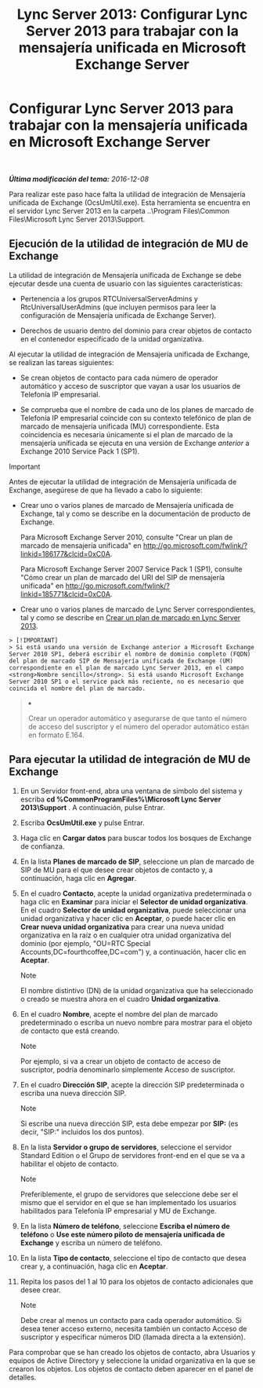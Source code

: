 ﻿---
title: 'Lync Server 2013: Configurar Lync Server 2013 para trabajar con la mensajería unificada en Microsoft Exchange Server'
TOCTitle: Configurar Lync Server 2013 para trabajar con la mensajería unificada en Microsoft Exchange Server
ms:assetid: 1098ae4d-f57f-44f3-804e-39889d9fc14e
ms:mtpsurl: https://technet.microsoft.com/es-es/library/Gg398193(v=OCS.15)
ms:contentKeyID: 48274461
ms.date: 01/07/2017
mtps_version: v=OCS.15
ms.translationtype: HT
---

# Configurar Lync Server 2013 para trabajar con la mensajería unificada en Microsoft Exchange Server

 

_**Última modificación del tema:** 2016-12-08_

Para realizar este paso hace falta la utilidad de integración de Mensajería unificada de Exchange (OcsUmUtil.exe). Esta herramienta se encuentra en el servidor Lync Server 2013 en la carpeta ..\\Program Files\\Common Files\\Microsoft Lync Server 2013\\Support.

## Ejecución de la utilidad de integración de MU de Exchange

La utilidad de integración de Mensajería unificada de Exchange se debe ejecutar desde una cuenta de usuario con las siguientes características:

  - Pertenencia a los grupos RTCUniversalServerAdmins y RtcUniversalUserAdmins (que incluyen permisos para leer la configuración de Mensajería unificada de Exchange Server).

  - Derechos de usuario dentro del dominio para crear objetos de contacto en el contenedor especificado de la unidad organizativa.

Al ejecutar la utilidad de integración de Mensajería unificada de Exchange, se realizan las tareas siguientes:

  - Se crean objetos de contacto para cada número de operador automático y acceso de suscriptor que vayan a usar los usuarios de Telefonía IP empresarial.

  - Se comprueba que el nombre de cada uno de los planes de marcado de Telefonía IP empresarial coincide con su contexto telefónico de plan de marcado de mensajería unificada (MU) correspondiente. Esta coincidencia es necesaria únicamente si el plan de marcado de la mensajería unificada se ejecuta en una versión de Exchange *anterior* a Exchange 2010 Service Pack 1 (SP1).

> [!IMPORTANT]  
> Antes de ejecutar la utilidad de integración de Mensajería unificada de Exchange, asegúrese de que ha llevado a cabo lo siguiente:
> <ul>
> <li><p>Crear uno o varios planes de marcado de Mensajería unificada de Exchange, tal y como se describe en la documentación de producto de Exchange.</p>
> <p>Para Microsoft Exchange Server 2010, consulte &quot;Crear un plan de marcado de mensajería unificada&quot; en <a href="http://go.microsoft.com/fwlink/?linkid=186177%26clcid=0xc0a">http://go.microsoft.com/fwlink/?linkid=186177&amp;clcid=0xC0A</a>.</p>
> <p>Para Microsoft Exchange Server 2007 Service Pack 1 (SP1), consulte &quot;Cómo crear un plan de marcado del URI del SIP de mensajería unificada&quot; en <a href="http://go.microsoft.com/fwlink/?linkid=185771%26clcid=0xc0a">http://go.microsoft.com/fwlink/?linkid=185771&amp;clcid=0xC0A</a>.</p></li>
> <li><p>Crear uno o varios planes de marcado de Lync Server correspondientes, tal y como se describe en <a href="lync-server-2013-create-a-dial-plan.md">Crear un plan de marcado en Lync Server 2013</a>.</p>
    > [!IMPORTANT]  
    > Si está usando una versión de Exchange anterior a Microsoft Exchange Server 2010 SP1, deberá escribir el nombre de dominio completo (FQDN) del plan de marcado SIP de Mensajería unificada de Exchange (UM) correspondiente en el plan de marcado Lync Server 2013, en el campo <strong>Nombre sencillo</strong>. Si está usando Microsoft Exchange Server 2010 SP1 o el service pack más reciente, no es necesario que coincida el nombre del plan de marcado.
> </li>
> <li><p>Crear un operador automático y asegurarse de que tanto el número de acceso del suscriptor y el número del operador automático están en formato E.164.</p></li>
</ul>


## Para ejecutar la utilidad de integración de MU de Exchange

1.  En un Servidor front-end, abra una ventana de símbolo del sistema y escriba **cd %CommonProgramFiles%\\Microsoft Lync Server 2013\\Support** . A continuación, pulse Entrar.

2.  Escriba **OcsUmUtil.exe** y pulse Entrar.

3.  Haga clic en **Cargar datos** para buscar todos los bosques de Exchange de confianza.

4.  En la lista **Planes de marcado de SIP**, seleccione un plan de marcado de SIP de MU para el que desee crear objetos de contacto y, a continuación, haga clic en **Agregar**.

5.  En el cuadro **Contacto**, acepte la unidad organizativa predeterminada o haga clic en **Examinar** para iniciar el **Selector de unidad organizativa**. En el cuadro **Selector de unidad organizativa**, puede seleccionar una unidad organizativa y hacer clic en **Aceptar**, o puede hacer clic en **Crear nueva unidad organizativa** para crear una nueva unidad organizativa en la raíz o en cualquier otra unidad organizativa del dominio (por ejemplo, "OU=RTC Special Accounts,DC=fourthcoffee,DC=com") y, a continuación, hacer clic en **Aceptar**.
    

    > [!NOTE]
    > El nombre distintivo (DN) de la unidad organizativa que ha seleccionado o creado se muestra ahora en el cuadro <STRONG>Unidad organizativa</STRONG>.



6.  En el cuadro **Nombre**, acepte el nombre del plan de marcado predeterminado o escriba un nuevo nombre para mostrar para el objeto de contacto que está creando.
    

    > [!NOTE]
    > Por ejemplo, si va a crear un objeto de contacto de acceso de suscriptor, podría denominarlo simplemente Acceso de suscriptor.



7.  En el cuadro **Dirección SIP**, acepte la dirección SIP predeterminada o escriba una nueva dirección SIP.
    

    > [!NOTE]
    > Si escribe una nueva dirección SIP, esta debe empezar por <STRONG>SIP:</STRONG> (es decir, "SIP:" incluidos los dos puntos).



8.  En la lista **Servidor o grupo de servidores**, seleccione el servidor Standard Edition o el Grupo de servidores front-end en el que se va a habilitar el objeto de contacto.
    

    > [!NOTE]
    > Preferiblemente, el grupo de servidores que seleccione debe ser el mismo que el servidor en el que se han implementado los usuarios habilitados para Telefonía IP empresarial y MU de Exchange.



9.  En la lista **Número de teléfono**, seleccione **Escriba el número de teléfono** o **Use este número piloto de mensajería unificada de Exchange** y escriba un número de teléfono.

10. En la lista **Tipo de contacto**, seleccione el tipo de contacto que desea crear y, a continuación, haga clic en **Aceptar**.

11. Repita los pasos del 1 al 10 para los objetos de contacto adicionales que desee crear.
    

    > [!NOTE]
    > Debe crear al menos un contacto para cada operador automático. Si desea tener acceso externo, necesita también un contacto Acceso de suscriptor y especificar números DID (llamada directa a la extensión).



Para comprobar que se han creado los objetos de contacto, abra Usuarios y equipos de Active Directory y seleccione la unidad organizativa en la que se crearon los objetos. Los objetos de contacto deben aparecer en el panel de detalles.

